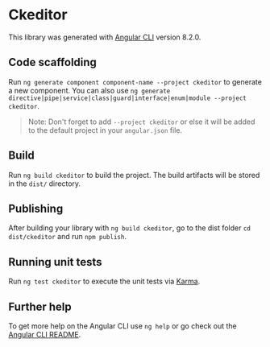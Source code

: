 # Ckeditor

This library was generated with [Angular CLI](https://github.com/angular/angular-cli) version 8.2.0.

## Code scaffolding

Run `ng generate component component-name --project ckeditor` to generate a new component. You can also use `ng generate directive|pipe|service|class|guard|interface|enum|module --project ckeditor`.
> Note: Don't forget to add `--project ckeditor` or else it will be added to the default project in your `angular.json` file. 

## Build

Run `ng build ckeditor` to build the project. The build artifacts will be stored in the `dist/` directory.

## Publishing

After building your library with `ng build ckeditor`, go to the dist folder `cd dist/ckeditor` and run `npm publish`.

## Running unit tests

Run `ng test ckeditor` to execute the unit tests via [Karma](https://karma-runner.github.io).

## Further help

To get more help on the Angular CLI use `ng help` or go check out the [Angular CLI README](https://github.com/angular/angular-cli/blob/master/README.md).
